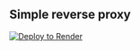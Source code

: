 ## Simple reverse proxy

[![Deploy to Render](https://render.com/images/deploy-to-render-button.svg)](https://render.com/deploy)
